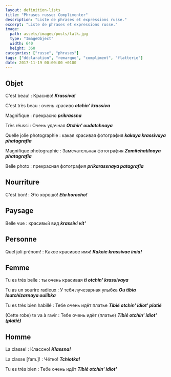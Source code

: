 ```yaml
---
layout: definition-lists
title: "Phrases russe: Complimenter"
description: "Liste de phrases et expressions russe."
excerpt: "Liste de phrases et expressions russe."
image:
  path: assets/images/posts/talk.jpg
  type: "ImageObject"
  width: 640
  height: 360
categories: ["russe", "phrases"]
tags: ["déclaration", "remarque", "compliment", "flatterie"]
date: 2017-11-19 00:00:00 +0100
---
```


## Objet

C'est beau!
: Красиво!
*__Krassiva!__*

C'est très beau
: очень красиво
*__otchin' krassiva__*

Magnifique
: прекрасно
*__prikrassna__*

Très réussi
: Очень удачная
*__Otchin' oudatchnaya__*

Quelle jolie photographie
: какая красивая фотография
*__kakaya krassivaya phatagrafia__*

Magnifique photographie
: Замечательная фотография
*__Zamitchatilnaya phatagrafia__*

Belle photo
: прекрасная фотография
*__prikarassnaya patagrafia__*


## Nourriture

C'est bon!
: Это хорошо!
*__Eta horocho!__*


## Paysage

Belle vue
: красивый вид
*__krassivi vit'__*


## Personne

Quel joli prénom!
: Какое красивое имя!
*__Kakoie krassivae imia!__*


## Femme

Tu es très belle
: ты очень красивая
*__ti otchin' krassivaya__*

Tu as un sourire radieux
: У тебя лучезарная улыбка
*__Ou tibia loutchizarnaya oulibka__*

Tu es très bien habillé
: Тебе очень идёт платье
*__Tibié otchin' idiot' platié__*

(Cette robe) te va à ravir
: Тебе очень идёт (платье)
*__Tibié otchin' idiot' (platié)__*


## Homme

La classe!
: Классно!
*__Klassna!__*

La classe [fam.]!
: Чётко!
*__Tchiotka!__*

Tu es très bien
: Тебе очень идёт
*__Tibié otchin' idiot'__*
